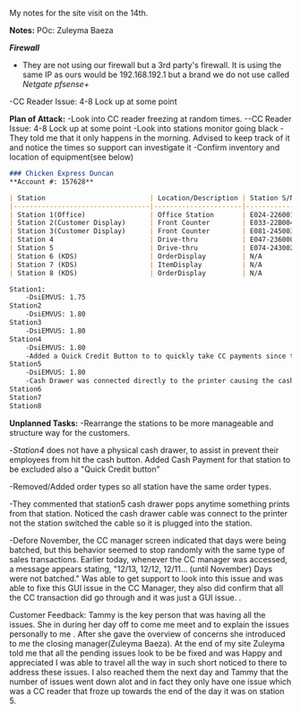 My notes for the site visit on the 14th.

**Notes:** 
POc: Zuleyma Baeza

***Firewall***
- They are not using our firewall but a 3rd party's firewall. It is using the same IP as ours would be 192.168.192.1 but a brand we do not use called *Netgate pfsense+*

-CC Reader Issue: 4-8 Lock up at some point

**Plan of Attack:**
-Look into CC reader freezing at random times.
	--CC Reader Issue: 4-8 Lock up at some point
-Look into stations monitor going black
	-They told me that it only happens in the morning. Advised to keep track of it and notice the times so support can investigate it 
-Confirm inventory and location of equipment(see below)
```markdown
### Chicken Express Duncan
**Account #: 157628**

| Station                          | Location/Description | Station S/N       | CC Reader S/N |
|----------------------------------|----------------------|-------------------|---------------|
| Station 1(Office)                | Office Station       | E024-22600122     | N/A           |
| Station 2(Customer Display)      | Front Counter        | E033-22B00462     | 806-786-187   |
| Station 3(Customer Display)      | Front Counter        | E081-24500340     | 806-786-514   |
| Station 4                        | Drive-thru           | E047-23600037     | 806-786-522   |
| Station 5                        | Drive-thru           | E074-24300253     | 806-786-187   |
| Station 6 (KDS)                  | OrderDisplay         | N/A               | N/A           |
| Station 7 (KDS)                  | ItemDisplay          | N/A               | N/A           |
| Station 8 (KDS)                  | OrderDisplay         | N/A               | N/A           |

Station1:
	-DsiEMVUS: 1.75
Station2
	-DsiEMVUS: 1.80
Station3
	-DsiEMVUS: 1.80
Station4
	-DsiEMVUS: 1.80
	-Added a Quick Credit Button to to quickly take CC payments since the station is not allow to take cash.
Station5
	-DsiEMVUS: 1.80
	-Cash Drawer was connected directly to the printer causing the cash drawer to pop every time it printed.
Station6
Station7
Station8
```

	
**Unplanned Tasks:**
-Rearrange the stations to be  more manageable and structure way for the customers.

-*Station4* does not have a physical cash drawer, to assist in prevent their employees from hit the cash button. Added Cash Payment for that station to be excluded also a "Quick Credit button" 

-Removed/Added order types so all station have the same order types. 

-They commented that station5 cash drawer pops anytime something prints from that station. Noticed the cash drawer cable was connect to the printer not the station switched the cable so it is plugged into the station. 

-Defore November, the CC manager screen indicated that days were being batched, but this behavior seemed to stop randomly with the same type of sales transactions. Earlier today, whenever the CC manager was accessed, a message appears stating, "12/13, 12/12, 12/11… (until November) Days were not batched." Was able to get support to look into this issue and was able to fixe this GUI issue in the CC Manager, they also did confirm that all the CC transaction did go through and it was just a GUI issue. . 

Customer Feedback: 
Tammy is the key person that was having all the issues. She in during her day off to come me meet and to explain the issues personally to me . After she gave the overview of concerns she introduced to me the closing manager(Zuleyma Baeza). At the end of my site Zuleyma told me that all the pending issues look to be be fixed and was Happy and appreciated I was able to travel all the way in such short noticed to there to address these issues. I also reached them the next day and Tammy that the number of issues went down alot and in fact they only have one issue which was a CC reader that froze up towards the end of the day it was on station 5.



